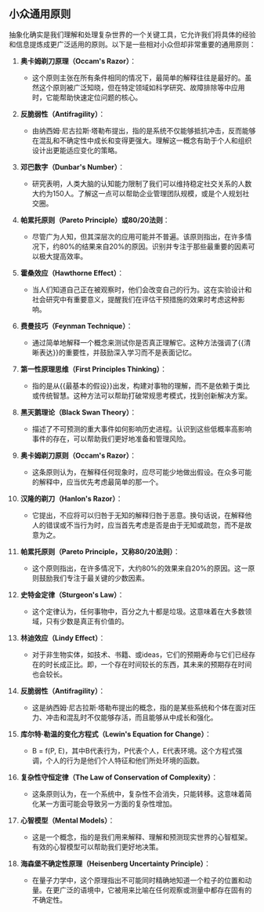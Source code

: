 ## 小众通用原则

抽象化确实是我们理解和处理复杂世界的一个关键工具，它允许我们将具体的经验和信息提炼成更广泛适用的原则。以下是一些相对小众但却非常重要的通用原则：

1. **奥卡姆剃刀原理（Occam's Razor）**：
   - 这个原则主张在所有条件相同的情况下，最简单的解释往往是最好的。虽然这个原则被广泛知晓，但在特定领域如科学研究、故障排除等中应用时，它能帮助快速定位问题的核心。

2. **反脆弱性（Antifragility）**：
   - 由纳西姆·尼古拉斯·塔勒布提出，指的是系统不仅能够抵抗冲击，反而能够在混乱和不确定性中成长和变得更强大。理解这一概念有助于个人和组织设计出更能适应变化的策略。

3. **邓巴数字（Dunbar's Number）**：
   - 研究表明，人类大脑的认知能力限制了我们可以维持稳定社交关系的人数大约为150人。了解这一点可以帮助企业管理团队规模，或是个人规划社交圈。

4. **帕累托原则（Pareto Principle）或80/20法则**：
   - 尽管广为人知，但其深层次的应用可能并不普遍。该原则指出，在许多情况下，约80%的结果来自20%的原因。识别并专注于那些最重要的因素可以极大提高效率。

5. **霍桑效应（Hawthorne Effect）**：
   - 当人们知道自己正在被观察时，他们会改变自己的行为。这在实验设计和社会研究中有重要意义，提醒我们在评估干预措施的效果时考虑这种影响。

6. **费曼技巧（Feynman Technique）**：
   - 通过简单地解释一个概念来测试你是否真正理解它。这种方法强调了{{清晰表达}}的重要性，并鼓励深入学习而不是表面记忆。

7. **第一性原理思维（First Principles Thinking）**：
   - 指的是从{{最基本的假设}}出发，构建对事物的理解，而不是依赖于类比或传统智慧。这种方法可以帮助打破常规思考模式，找到创新解决方案。

8. **黑天鹅理论（Black Swan Theory）**：
   - 描述了不可预测的重大事件如何影响历史进程。认识到这些低概率高影响事件的存在，可以帮助我们更好地准备和管理风险。

9. **奥卡姆剃刀原则（Occam's Razor）**：
   - 这条原则认为，在解释任何现象时，应尽可能少地做出假设。在众多可能的解释中，应当优先考虑最简单的那一个。

10. **汉隆的剃刀（Hanlon's Razor）**：
    - 它提出，不应将可以归咎于无知的解释归咎于恶意。换句话说，在解释他人的错误或不当行为时，应当首先考虑是否是由于无知或疏忽，而不是故意为之。

11. **帕累托原则（Pareto Principle，又称80/20法则）**：
    - 这个原则指出，在许多情况下，大约80%的效果来自20%的原因。这一原则鼓励我们专注于最关键的少数因素。

12. **史特金定律（Sturgeon's Law）**：
    - 这个定律认为，任何事物中，百分之九十都是垃圾。这意味着在大多数领域，只有少数是真正有价值的。

13. **林迪效应（Lindy Effect）**：
    - 对于非生物实体，如技术、书籍、或ideas，它们的预期寿命与它们已经存在的时长成正比。即，一个存在时间较长的东西，其未来的预期存在时间也会较长。

14. **反脆弱性（Antifragility）**：
    - 这是纳西姆·尼古拉斯·塔勒布提出的概念，指的是某些系统和个体在面对压力、冲击和混乱时不仅能够存活，而且能够从中成长和强化。

15. **库尔特·勒温的变化方程式（Lewin's Equation for Change）**：
    - B = f(P, E)，其中B代表行为，P代表个人，E代表环境。这个方程式强调，个人的行为是他们个人特征和他们所处环境的函数。

16. **复杂性守恒定律（The Law of Conservation of Complexity）**：
    - 这条原则认为，在一个系统中，复杂性不会消失，只能转移。这意味着简化某一方面可能会导致另一方面的复杂性增加。

17. **心智模型（Mental Models）**：
    - 这是一个概念，指的是我们用来解释、理解和预测现实世界的心智框架。有效的心智模型可以帮助我们更好地决策。

18. **海森堡不确定性原理（Heisenberg Uncertainty Principle）**：
    - 在量子力学中，这个原理指出不可能同时精确地知道一个粒子的位置和动量。在更广泛的语境中，它被用来比喻在任何观察或测量中都存在固有的不确定性。
